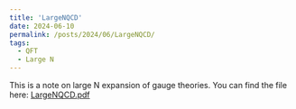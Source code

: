 ```yaml
---
title: 'LargeNQCD'
date: 2024-06-10
permalink: /posts/2024/06/LargeNQCD/
tags:
  - QFT
  - Large N
---
```


This is a note on large N expansion of gauge theories. 
You can find the file here: [LargeNQCD.pdf](jmzhengphys.github.io/files/LargeNQCD.pdf)
